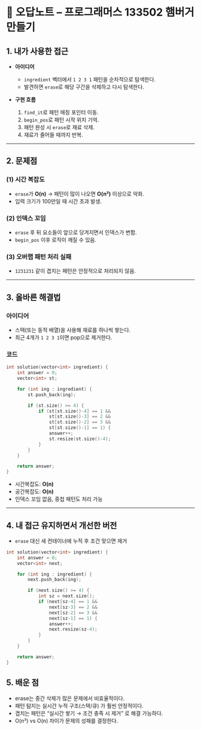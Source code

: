 # 📝 오답노트 – 프로그래머스 133502 햄버거 만들기

## 1. 내가 사용한 접근
- **아이디어**
  - `ingredient` 벡터에서 `1 2 3 1` 패턴을 순차적으로 탐색한다.
  - 발견하면 `erase`로 해당 구간을 삭제하고 다시 탐색한다.

- **구현 흐름**
  1. `find_it`로 패턴 매칭 포인터 이동.
  2. `begin_pos`로 패턴 시작 위치 기억.
  3. 패턴 완성 시 `erase`로 재료 삭제.
  4. 재료가 줄어들 때까지 반복.

---

## 2. 문제점
### (1) 시간 복잡도
- `erase`가 **O(n)** → 패턴이 많이 나오면 **O(n²)** 이상으로 악화.
- 입력 크기가 100만일 때 시간 초과 발생.

### (2) 인덱스 꼬임
- `erase` 후 뒤 요소들이 앞으로 당겨지면서 인덱스가 변함.
- `begin_pos` 이후 로직이 깨질 수 있음.

### (3) 오버랩 패턴 처리 실패
- `1231231` 같이 겹치는 패턴은 안정적으로 처리되지 않음.

---

## 3. 올바른 해결법
### 아이디어
- 스택(또는 동적 배열)을 사용해 재료를 하나씩 쌓는다.
- 최근 4개가 `1 2 3 1`이면 pop으로 제거한다.

### 코드
```cpp
int solution(vector<int> ingredient) {
    int answer = 0;
    vector<int> st;

    for (int ing : ingredient) {
        st.push_back(ing);

        if (st.size() >= 4) {
            if (st[st.size()-4] == 1 &&
                st[st.size()-3] == 2 &&
                st[st.size()-2] == 3 &&
                st[st.size()-1] == 1) {
                answer++;
                st.resize(st.size()-4);
            }
        }
    }

    return answer;
}
```
- 시간복잡도: **O(n)**
- 공간복잡도: **O(n)**
- 인덱스 꼬임 없음, 중첩 패턴도 처리 가능

---

## 4. 내 접근 유지하면서 개선한 버전
- `erase` 대신 새 컨테이너에 누적 후 조건 맞으면 제거

```cpp
int solution(vector<int> ingredient) {
    int answer = 0;
    vector<int> next;

    for (int ing : ingredient) {
        next.push_back(ing);

        if (next.size() >= 4) {
            int sz = next.size();
            if (next[sz-4] == 1 &&
                next[sz-3] == 2 &&
                next[sz-2] == 3 &&
                next[sz-1] == 1) {
                answer++;
                next.resize(sz-4);
            }
        }
    }

    return answer;
}
```

## 5. 배운 점
- erase는 중간 삭제가 많은 문제에서 비효율적이다.
- 패턴 탐지는 실시간 누적 구조(스택/큐) 가 훨씬 안정적이다.
- 겹치는 패턴은 “실시간 쌓기 → 조건 충족 시 제거” 로 해결 가능하다.
- O(n²) vs O(n) 차이가 문제의 성패를 결정한다.
